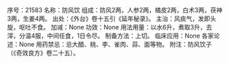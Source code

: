 序号：21583
名称：防风饮
组成：防风2两，人参2两，橘皮2两，白术3两，茯神3两，生姜4两。
出处：《外台》卷十五引《延年秘录》。
主治：风痰气，发即头旋，呕吐不食。
加减：None
功效：None
用法用量：以水6升，煮取3升，去滓，分温4服，中间任食，1日令尽。
制备方法：上切。
临床应用：None
各家论述：None
用药禁忌：忌大醋、桃、李、雀肉、蒜、面等物。
附注：防风饮子（《奇效良方》卷二十五）。
